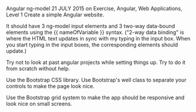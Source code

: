 Angular ng-model
21 JULY 2015 on Exercise, Angular, Web Applications, Level 1
Create a simple Angular website.

It should have 3 ng-model input elements and 3 two-way data-bound elements using the {{ nameOfVariable }} syntax. ("2-way data binding" is where the HTML text updates in sync with my typing in the input box. When you start typing in the input boxes, the corresponding elements should update.)

Try not to look at past angular projects while setting things up. Try to do it from scratch without help.

Use the Bootstrap CSS library. Use Bootstrap's well class to separate your controls to make the page look nice.

Use the Bootstrap grid system to make the app should be responsive and look nice on small screens.